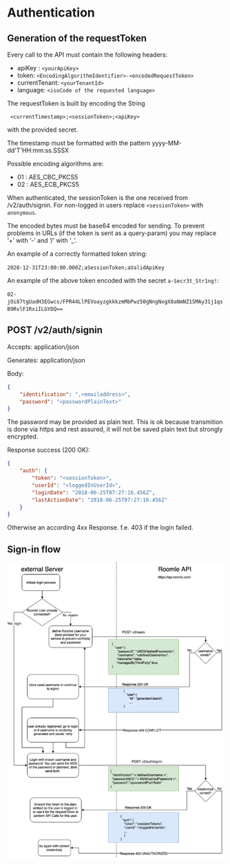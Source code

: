 # Authentication

## Generation of the requestToken

Every call to the API must contain the following headers:

- apiKey : `<yourApiKey>`
- token: `<EncodingAlgorithmIdentifier>-<encodedRequestToken>`
- currentTenant: `<yourTenantId>`
- language: `<isoCode of the requested language>`

The requestToken is built by encoding the String

     <currentTimestamp>;<sessionToken>;<apiKey>

with the provided secret.

The timestamp must be formatted with the pattern yyyy-MM-dd'T'HH:mm:ss.SSSX

Possible encoding algorithms are:

- 01 : AES_CBC_PKCS5
- 02 : AES_ECB_PKCS5

When authenticated, the sessionToken is the one received from /v2/auth/signin.
For non-logged in users replace `<sessionToken>` with `anonymous`.

The encoded bytes must be base64 encoded for sending. To prevent problems in URLs (if the token is sent as a
query-param) you may replace ‘+’ with ‘-’ and ‘/’ with ‘_’.

An example of a correctly formatted token string:

`2020-12-31T23:00:00.000Z;aSessionToken;aValidApiKey`

An example of the above token encoded with the secret `a-Secr3t_Str1ng!`:

`02-jOi87tgUadH3EGwcs/FPR44LlPEVoayzgkkkzmMbPwz50gNngNxgX8aNmNZ1SMAy31j1qsB9RvlF1RxiILGYDQ==`

## POST /v2/auth/signin

Accepts: application/json

Generates: application/json

Body:

```json
{
    "identification": ",<emailaddress>",
    "password": "<passwordPlainText>"
}
```

The password may be provided as plain text. This is ok because transmition 
is done via https and rest assured, it will not be saved plain text but
strongly encrypted. 

Response success (200 OK):

```json
{
    "auth": {
        "token": "<sessionToken>",
        "userId": "<loggedInUserId>",
        "loginDate": "2018-06-25T07:27:16.456Z",
        "lastActionDate": "2018-06-25T07:27:16.456Z"
    }
}
```

Otherwise an according 4xx Response. f.e. 403 if the login failed.

## Sign-in flow

![Signin Flow](SigninFlow.png)